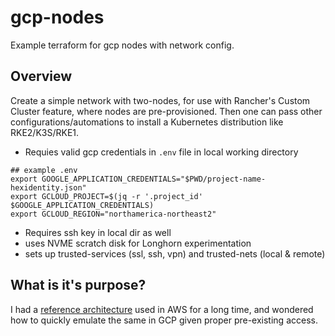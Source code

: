 # gcp-nodes
Example terraform for gcp nodes with network config.

## Overview
Create a simple network with two-nodes, for use with Rancher's Custom Cluster feature, where nodes are pre-provisioned.  Then one can pass other configurations/automations to install a Kubernetes distribution like RKE2/K3S/RKE1.
* Requies valid gcp credentials in `.env` file in local working directory
``` 
## example .env
export GOOGLE_APPLICATION_CREDENTIALS="$PWD/project-name-hexidentity.json"
export GCLOUD_PROJECT=$(jq -r '.project_id' $GOOGLE_APPLICATION_CREDENTIALS)
export GCLOUD_REGION="northamerica-northeast2"
```
* Requires ssh key in local dir as well
* uses NVME scratch disk for Longhorn experimentation
* sets up trusted-services (ssl, ssh, vpn) and trusted-nets (local & remote)

## What is it's purpose?
I had a [reference architecture](https://github.com/flrichar/fred-arfa) used in AWS for a long time, and wondered how to quickly emulate the same in GCP given proper pre-existing access. 
